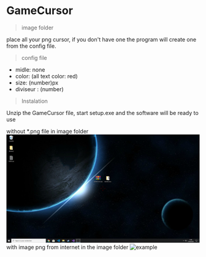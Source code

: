 # GameCursor

>image folder

place all your png cursor, if you don't have one the program will create one from the config file.

>config file

* midle: none
* color: (all text color: red)
* size: (number)px
* diviseur : (number) 
> Instalation 

Unzip the GameCursor file, start setup.exe and the software will be ready to use


without *.png file in image folder
![example](https://github.com/JulesG10/GameCursor/blob/master/demo.png)
with image png from internet in the image folder
![example](https://github.com/JulesG10/GameCursor/blob/master/demo2.png)
